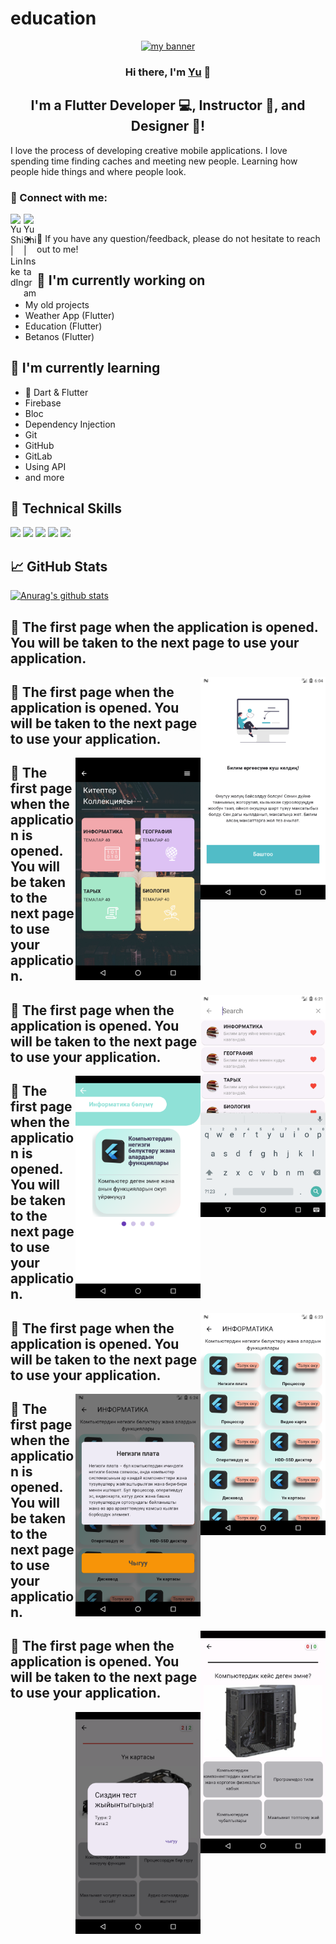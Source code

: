 # education

<p align="center">
  <a href="https://www.yushi.dev/" target="_blank" rel="noreferrer"><img src="https://user-images.githubusercontent.com/75753187/123350185-74ce0900-d528-11eb-848d-d92955dbb944.png" alt="my banner"></a>
</p>

<h3 align="center">
Hi there, I'm <a href="https://www.yushi.dev/" target="_blank" rel="noreferrer">Yu</a> 👋
</h3>

<h2 align="center">
I'm a Flutter Developer 💻, Instructor 📢, and Designer 🎨!
</h2> 

I love the process of developing creative mobile applications. I love spending time finding caches and meeting new people. Learning how people hide things and where people look.

### 🤝 Connect with me:

<a href="https://www.linkedin.com/in/adilbek-kurmanbek-uulu-a7640a219/"><img align="left" src="https://raw.githubusercontent.com/yushi1007/yushi1007/main/images/linkedin.svg" alt="Yu Shi | LinkedIn" width="21px"/></a>
<a href="https://www.instagram.com/adilbek_kurmanbekuulu?utm_source=qr&igsh=MWV2ODZpd3lndmI4bA=="><img align="left" src="https://raw.githubusercontent.com/yushi1007/yushi1007/main/images/instagram.svg" alt="Yu Shi | Instagram" width="21px"/></a>
</br>
- 💬 If you have any question/feedback, please do not hesitate to reach out to me!

## 🔭 I'm currently working on

- My old projects
- Weather App (Flutter)
- Education (Flutter)
- Betanos (Flutter)

## 🌱 I'm currently learning

- 📱 Dart & Flutter
- Firebase
- Bloc
- Dependency Injection
- Git
- GitHub
- GitLab
- Using API
- and more  

## 💼 Technical Skills



![](https://img.shields.io/badge/Code-Ruby-informational?style=flat&logo=Ruby&color=CC342D)
![](https://img.shields.io/badge/Code-Ruby_on_Rails-informational?style=flat&logo=Ruby-On-Rails&color=CC0000)
![](https://img.shields.io/badge/Code-HTML5-informational?style=flat&logo=HTML5&color=E34F26)
![](https://img.shields.io/badge/Code-PostgreSQL-informational?style=flat&logo=PostgreSQL&color=336791)
![](https://img.shields.io/badge/Code-SQLite-informational?style=flat&logo=SQLite&color=003B57)


## 📈 GitHub Stats 

[![Anurag's github stats](https://github-readme-stats.vercel.app/api?username=yushi1007)](https://github.com/adilbek-hub)


## 📝 The first page when the application is opened. You will be taken to the next page to use your application.

<img align="right" src="https://github.com/adilbek-hub/FLUTTER2023/blob/main/education/assets/readme_images/Screenshot_1705059675.png?raw=true" alt="J" width="200"/>

## 📝 The first page when the application is opened. You will be taken to the next page to use your application.

<img align="right" src="https://github.com/adilbek-hub/FLUTTER2023/blob/main/education/assets/readme_images/Screenshot_1705060665.png?raw=true" alt="J" width="200"/>

## 📝 The first page when the application is opened. You will be taken to the next page to use your application.

<img align="right" src="https://github.com/adilbek-hub/FLUTTER2023/blob/main/education/assets/readme_images/Screenshot_1705060741.png?raw=true" alt="J" width="200"/>

## 📝 The first page when the application is opened. You will be taken to the next page to use your application.

<img align="right" src="https://github.com/adilbek-hub/FLUTTER2023/blob/main/education/assets/readme_images/Screenshot_1705060791.png?raw=true" alt="J" width="200"/>

## 📝 The first page when the application is opened. You will be taken to the next page to use your application.
<img align="right" src="https://github.com/adilbek-hub/FLUTTER2023/blob/main/education/assets/readme_images/Screenshot_1705060861.png?raw=true" alt="J" width="200"/>

## 📝 The first page when the application is opened. You will be taken to the next page to use your application.
<img align="right" src="https://github.com/adilbek-hub/FLUTTER2023/blob/main/education/assets/readme_images/Screenshot_1705060917.png?raw=true" alt="J" width="200"/>

## 📝 The first page when the application is opened. You will be taken to the next page to use your application.
<img align="right" src="https://github.com/adilbek-hub/FLUTTER2023/blob/main/education/assets/readme_images/Screenshot_1705061026.png?raw=true" alt="J" width="200"/>

## 📝 The first page when the application is opened. You will be taken to the next page to use your application.
<img align="right" src="https://github.com/adilbek-hub/FLUTTER2023/blob/main/education/assets/readme_images/Screenshot_1705061065.png?raw=true" alt="J" width="200"/>